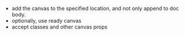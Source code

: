 - add the canvas to the specified location, and not only append to doc body.
- optionally, use ready canvas
- accept classes and other canvas props